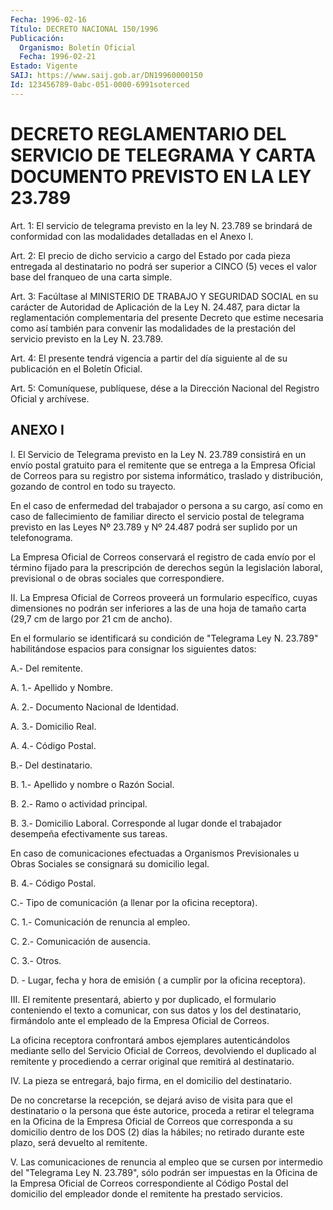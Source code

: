 ```yaml
---
Fecha: 1996-02-16
Título: DECRETO NACIONAL 150/1996
Publicación:
  Organismo: Boletín Oficial
  Fecha: 1996-02-21
Estado: Vigente
SAIJ: https://www.saij.gob.ar/DN19960000150
Id: 123456789-0abc-051-0000-6991soterced
---
```

# DECRETO REGLAMENTARIO DEL SERVICIO DE TELEGRAMA Y CARTA DOCUMENTO PREVISTO EN LA LEY 23.789

<a id="1"></a>
Art. 1: El servicio  de  telegrama previsto en la ley N. 23.789 se brindará de conformidad con  las  modalidades  detalladas  en el Anexo I.

<a id="2"></a>
Art.  2:  El precio de dicho servicio a cargo del Estado por cada pieza entregada  al  destinatario no podrá ser superior a CINCO (5) veces el valor base del franqueo de una carta simple.

<a id="3"></a>
Art. 3: Facúltase al  MINISTERIO  DE TRABAJO Y SEGURIDAD SOCIAL en su carácter de Autoridad de Aplicación  de  la Ley  N. 24.487, para dictar  la  reglamentación complementaria del presente Decreto  que estime necesaria  como así también para convenir las modalidades de la  prestación  del  servicio  previsto  en  la  Ley  N. 23.789.

<a id="4"></a>
Art. 4: El presente  tendrá vigencia a partir del día siguiente al de su publicación en el Boletín Oficial.

<a id="5"></a>
Art. 5: Comuníquese,  publíquese, dése a la Dirección Nacional del Registro Oficial y archívese.

## ANEXO I

<a id="1"></a>
I. El Servicio de Telegrama previsto en la Ley N. 23.789 consistirá en un envío postal gratuito para el remitente que se  entrega  a la Empresa Oficial de Correos para su registro por sistema informático,  traslado y distribución, gozando de control en todo su trayecto.

En el caso de enfermedad del trabajador o persona a su cargo, así como en caso de fallecimiento de familiar directo el servicio postal de telegrama previsto en las Leyes Nº 23.789 y Nº 24.487 podrá ser suplido por un telefonograma.

La Empresa Oficial de Correos conservará el registro de cada envío por el término fijado para la prescripción de derechos según la legislación laboral, previsional o de obras sociales que correspondiere.

II. La Empresa Oficial de Correos proveerá un formulario específico, cuyas dimensiones no podrán ser inferiores a las de una hoja de tamaño carta (29,7 cm de largo por 21 cm de ancho).

En el formulario se identificará su  condición  de "Telegrama Ley N. 23.789" habilitándose espacios para consignar los siguientes datos:

A.- Del remitente.

A. 1.- Apellido y Nombre.

A. 2.- Documento Nacional de Identidad.

A. 3.- Domicilio Real.

A. 4.- Código Postal.

B.- Del destinatario.

B. 1.- Apellido y nombre o Razón Social.

B. 2.- Ramo o actividad principal.

B. 3.- Domicilio Laboral. Corresponde al lugar donde el trabajador desempeña efectivamente sus tareas.

En caso de comunicaciones efectuadas a Organismos  Previsionales  u Obras Sociales se consignará su domicilio legal.

B. 4.- Código Postal.

C.-  Tipo  de  comunicación  (a  llenar por la oficina receptora).

C. 1.- Comunicación de renuncia al empleo.

C. 2.- Comunicación de ausencia.

C. 3.- Otros.

D. - Lugar, fecha y hora de emisión ( a cumplir por la oficina receptora).

III.  El remitente presentará, abierto y por duplicado, el formulario conteniendo  el  texto  a  comunicar,  con  sus  datos  y  los  del destinatario,  firmándolo ante el empleado de la Empresa Oficial de Correos.

La oficina receptora  confrontará  ambos ejemplares autenticándolos mediante  sello del Servicio Oficial  de  Correos,  devolviendo  el duplicado al remitente y procediendo a cerrar original que remitirá al destinatario.

IV.  La  pieza  se  entregará,  bajo  firma,  en  el  domicilio  del destinatario.

De no concretarse  la recepción, se dejará aviso de visita para que el destinatario o la  persona  que éste autorice, proceda a retirar el telegrama en la Oficina de la  Empresa  Oficial  de  Correos que corresponda  a su domicilio dentro de los DOS (2) días la  hábiles; no  retirado  durante   este  plazo,  será  devuelto  al  remitente.

V. Las comunicaciones de  renuncia  al  empleo  que  se  cursen por intermedio  del "Telegrama Ley N. 23.789", sólo podrán ser impuestas en la Oficina  de  la Empresa Oficial de Correos correspondiente al Código Postal del domicilio  del  empleador  donde  el remitente ha prestado servicios.